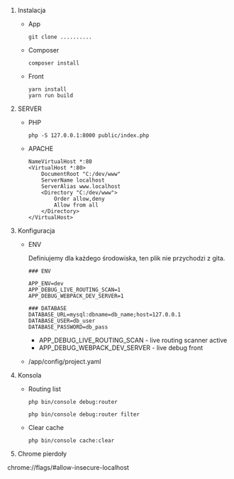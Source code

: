 

1. Instalacja
    * App
    
        ```
        git clone ..........
        ```
    
    * Composer
        ```
        composer install
        ```
    
    * Front
        ```
        yarn install
        yarn run build
        ```


1. SERVER

    * PHP
    
        ```
        php -S 127.0.0.1:8000 public/index.php
        ```
    
    * APACHE
    
        ```apacheconfig
        NameVirtualHost *:80
        <VirtualHost *:80>
            DocumentRoot "C:/dev/www"
            ServerName localhost
            ServerAlias www.localhost
            <Directory "C:/dev/www">
                Order allow,deny
                Allow from all
            </Directory>
        </VirtualHost>
        ```

2. Konfiguracja

    * ENV
    
        Definiujemy dla każdego środowiska, ten plik nie przychodzi z gita. 
        
        ```dotenv
        ### ENV
        
        APP_ENV=dev
        APP_DEBUG_LIVE_ROUTING_SCAN=1
        APP_DEBUG_WEBPACK_DEV_SERVER=1 
        
        ### DATABASE
        DATABASE_URL=mysql:dbname=db_name;host=127.0.0.1
        DATABASE_USER=db_user
        DATABASE_PASSWORD=db_pass
        ```
        * APP_DEBUG_LIVE_ROUTING_SCAN - live routing scanner active
        * APP_DEBUG_WEBPACK_DEV_SERVER - live debug front
        
    * /app/config/project.yaml
    
3. Konsola    

    * Routing list
        
        `php bin/console debug:router`
        
        `php bin/console debug:router filter`
    
    * Clear cache
        
        `php bin/console cache:clear`

4. Chrome pierdoły

chrome://flags/#allow-insecure-localhost
